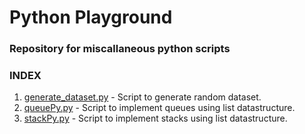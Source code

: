 <h1>Python Playground</h1>
<h3>Repository for miscallaneous python scripts</h3>
<h3>INDEX</h3>

1. [generate_dataset.py](generate_dataset.py) - Script to generate random 
   dataset.
2. [queuePy.py](listQueue.py) - Script to implement queues using list 
   datastructure.
3. [stackPy.py](listStack.py) - Script to implement stacks using list 
   datastructure.